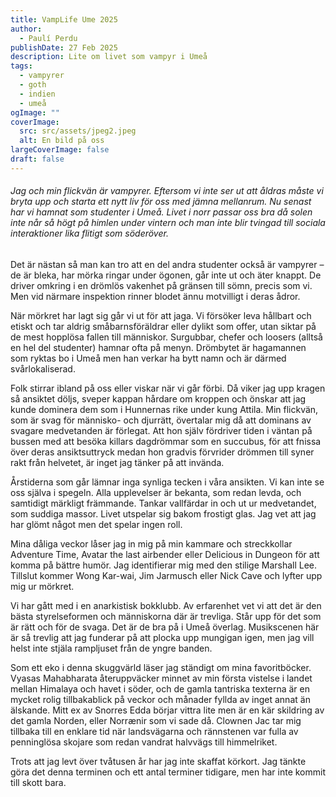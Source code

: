 ```yaml
---
title: VampLife Ume 2025
author:
  - Paulí Perdu
publishDate: 27 Feb 2025
description: Lite om livet som vampyr i Umeå
tags:
  - vampyrer
  - goth
  - indien
  - umeå
ogImage: ""
coverImage:
  src: src/assets/jpeg2.jpeg
  alt: En bild på oss
largeCoverImage: false
draft: false
---
```

###### Jag och min flickvän är vampyrer. Eftersom vi inte ser ut att åldras måste vi bryta upp och starta ett nytt liv för oss med jämna mellanrum. Nu senast har vi hamnat som studenter i Umeå. Livet i norr passar oss bra då solen inte når så högt på himlen under vintern och man inte blir tvingad till sociala interaktioner lika flitigt som söderöver.

Det är nästan så man kan tro att en del andra studenter också är vampyrer – de är bleka, har mörka ringar under ögonen, går inte ut och äter knappt. De driver omkring i en drömlös vakenhet på gränsen till sömn, precis som vi. Men vid närmare inspektion rinner blodet ännu motvilligt i deras ådror.

När mörkret har lagt sig går vi ut för att jaga. Vi försöker leva hållbart och etiskt och tar aldrig småbarnsföräldrar eller dylikt som offer, utan siktar på de mest hopplösa fallen till människor. Surgubbar, chefer och loosers (alltså en hel del studenter) hamnar ofta på menyn. Drömbytet är hagamannen som ryktas bo i Umeå men han verkar ha bytt namn och är därmed svårlokaliserad. 

Folk stirrar ibland på oss eller viskar när vi går förbi. Då viker jag upp kragen så ansiktet döljs, sveper kappan hårdare om kroppen och önskar att jag kunde dominera dem som i Hunnernas rike under kung Attila. Min flickvän, som är svag för människo- och djurrätt, övertalar mig då att dominans av svagare medvetanden är förlegat. Att hon själv fördriver tiden i väntan på bussen med att besöka killars dagdrömmar som en succubus, för att fnissa över deras ansiktsuttryck medan hon gradvis förvrider drömmen till syner rakt från helvetet, är inget jag tänker på att invända.

Årstiderna som går lämnar inga synliga tecken i våra ansikten. Vi kan inte se oss själva i spegeln. Alla upplevelser är bekanta, som redan levda, och samtidigt märkligt främmande. Tankar vallfärdar in och ut ur medvetandet, som suddiga massor. Livet utspelar sig bakom frostigt glas. Jag vet att jag har glömt något men det spelar ingen roll. 

Mina dåliga veckor låser jag in mig på min kammare och streckkollar Adventure Time, Avatar the last airbender eller Delicious in Dungeon för att komma på bättre humör. Jag identifierar mig med den stilige Marshall Lee. Tillslut kommer Wong Kar-wai, Jim Jarmusch eller Nick Cave och lyfter upp mig ur mörkret.

Vi har gått med i en anarkistisk bokklubb. Av erfarenhet vet vi att det är den bästa styrelseformen och människorna där är trevliga. Står upp för det som är rätt och för de svaga. Det är de bra på i Umeå överlag. Musikscenen här är så trevlig att jag funderar på att plocka upp mungigan igen, men jag vill helst inte stjäla rampljuset från de yngre banden.

Som ett eko i denna skuggvärld läser jag ständigt om mina favoritböcker. Vyasas Mahabharata återuppväcker minnet av min första vistelse i landet mellan Himalaya och havet i söder, och de gamla tantriska texterna är en mycket rolig tillbakablick på veckor och månader fyllda av inget annat än älskande. Mitt ex av Snorres Edda börjar vittra lite men är en kär skildring av det gamla Norden, eller Norrænir som vi sade då. Clownen Jac tar mig tillbaka till en enklare tid när landsvägarna och rännstenen var fulla av penninglösa skojare som redan vandrat halvvägs till himmelriket.

Trots att jag levt över tvåtusen år har jag inte skaffat körkort. Jag tänkte göra det denna terminen och ett antal terminer tidigare, men har inte kommit till skott bara.
